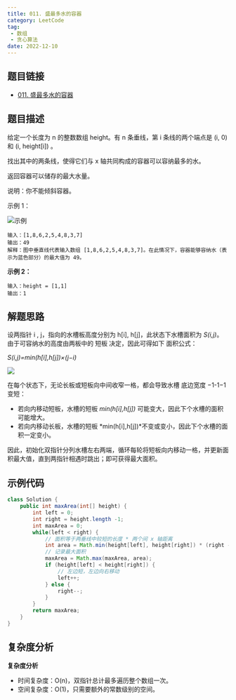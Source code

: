 ```yaml
---
title: 011. 盛最多水的容器
category: LeetCode
tag: 
 - 数组
 - 贪心算法
date: 2022-12-10
---
```


## 题目链接

- [011. 盛最多水的容器](https://leetcode.cn/problems/container-with-most-water/)

## 题目描述 <Badge text="中等" type="warning"/>

给定一个长度为 n 的整数数组 height。有 n 条垂线，第 i 条线的两个端点是 (i, 0) 和 (i, height[i]) 。

找出其中的两条线，使得它们与 x 轴共同构成的容器可以容纳最多的水。

返回容器可以储存的最大水量。

说明：你不能倾斜容器。

示例 1：

![示例](https://aliyun-lc-upload.oss-cn-hangzhou.aliyuncs.com/aliyun-lc-upload/uploads/2018/07/25/question_11.jpg)

```
输入：[1,8,6,2,5,4,8,3,7]
输出：49 
解释：图中垂直线代表输入数组 [1,8,6,2,5,4,8,3,7]。在此情况下，容器能够容纳水（表示为蓝色部分）的最大值为 49。
```

**示例 2：**

```
输入：height = [1,1]
输出：1
```

## 解题思路

设两指针 i , j，指向的水槽板高度分别为 h[i], h[j]，此状态下水槽面积为 *S(i,j)*。由于可容纳水的高度由两板中的 短板 决定，因此可得如下 面积公式：

*S(i,j)=min(h[i],h[j])×(j−i)*

![](https://pic.leetcode-cn.com/1628780627-VtSmcP-Picture0.png)

在每个状态下，无论长板或短板向中间收窄一格，都会导致水槽 底边宽度 −1-1−1 变短：

- 若向内移动短板，水槽的短板 *min(h[i],h[j])* 可能变大，因此下个水槽的面积可能增大。
- 若向内移动长板，水槽的短板 *min(h[i],h[j])*不变或变小，因此下个水槽的面积一定变小。

因此，初始化双指针分列水槽左右两端，循环每轮将短板向内移动一格，并更新面积最大值，直到两指针相遇时跳出；即可获得最大面积。

## 示例代码

```java
class Solution {
    public int maxArea(int[] height) {
        int left = 0;
        int right = height.length -1;
        int maxArea = 0;
        while(left < right) {
            // 面积等于两垂线中较短的长度 * 两个间 x 轴距离
            int area = Math.min(height[left], height[right]) * (right - left);
            // 记录最大面积
            maxArea = Math.max(maxArea, area);
            if (height[left] < height[right]) {
                // 左边短，左边向右移动
                left++;
            } else {
                right--;
            }
        }
        return maxArea;
    }
}
```

## 复杂度分析

**复杂度分析**

- 时间复杂度：O(n)，双指针总计最多遍历整个数组一次。
- 空间复杂度：O(1)，只需要额外的常数级别的空间。